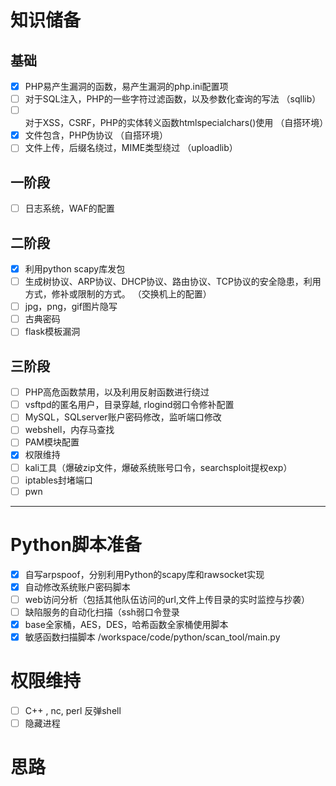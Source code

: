 # 知识储备  
## 基础  
- [x] PHP易产生漏洞的函数，易产生漏洞的php.ini配置项  
- [ ] 对于SQL注入，PHP的一些字符过滤函数，以及参数化查询的写法  （sqllib）  
- [ ] 对于XSS，CSRF，PHP的实体转义函数htmlspecialchars()使用  （自搭环境）  
- [x] 文件包含，PHP伪协议  （自搭环境）  
- [ ] 文件上传，后缀名绕过，MIME类型绕过  （uploadlib）  

## 一阶段   
- [ ] 日志系统，WAF的配置  

## 二阶段  
- [x] 利用python scapy库发包      
- [ ] 生成树协议、ARP协议、DHCP协议、路由协议、TCP协议的安全隐患，利用方式，修补或限制的方式。  （交换机上的配置） 
- [ ] jpg，png，gif图片隐写  
- [ ] 古典密码  
- [ ] flask模板漏洞  

## 三阶段  
- [ ] PHP高危函数禁用，以及利用反射函数进行绕过
- [ ] vsftpd的匿名用户，目录穿越, rlogind弱口令修补配置  
- [ ] MySQL，SQLserver账户密码修改，监听端口修改  
- [ ] webshell，内存马查找  
- [ ] PAM模块配置  
- [x] 权限维持  
- [ ] kali工具（爆破zip文件，爆破系统账号口令，searchsploit提权exp）  
- [ ] iptables封堵端口  
- [ ] pwn

___  
# Python脚本准备  
- [x] 自写arpspoof，分别利用Python的scapy库和rawsocket实现  
- [x] 自动修改系统账户密码脚本  
- [ ] web访问分析（包括其他队伍访问的url,文件上传目录的实时监控与抄袭）  
- [ ] 缺陷服务的自动化扫描（ssh弱口令登录  
- [x] base全家桶，AES，DES，哈希函数全家桶使用脚本  
- [x] 敏感函数扫描脚本 /workspace/code/python/scan_tool/main.py  
# 权限维持  

- [ ] C++ , nc, perl 反弹shell  
- [ ] 隐藏进程  

# 思路  

